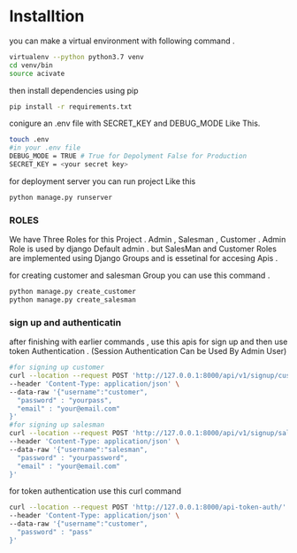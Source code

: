 # Installtion 
you can make a virtual environment with following command . 
```bash
virtualenv --python python3.7 venv
cd venv/bin
source acivate
```
then install dependencies using pip 
```bash
pip install -r requirements.txt
```

conigure an .env file with SECRET_KEY and DEBUG_MODE Like This.
```bash
touch .env
#in your .env file 
DEBUG_MODE = TRUE # True for Depolyment False for Production
SECRET_KEY = <your secret key> 
```
for deployment server you can run project Like this 
```bash
python manage.py runserver
```
### ROLES
We have Three Roles for this Project . 
Admin , Salesman , Customer .
Admin Role is used by django Default admin .
but SalesMan and Customer Roles are implemented 
using Django Groups and is essetinal for accesing Apis . 

for creating customer and salesman Group you can use this command .

```bash
python manage.py create_customer
python manage.py create_salesman
```
### sign up and authenticatin
after finishing with earlier commands , 
use this apis for sign up and then use token Authentication .
(Session Authentication Can be Used By Admin User)
```bash
#for signing up customer
curl --location --request POST 'http://127.0.0.1:8000/api/v1/signup/customer' \
--header 'Content-Type: application/json' \
--data-raw '{"username":"customer",
  "password" : "yourpass",
  "email" : "your@email.com"
}'
#for signing up salesman
curl --location --request POST 'http://127.0.0.1:8000/api/v1/signup/salesman' \
--header 'Content-Type: application/json' \
--data-raw '{"username":"salesman",
  "password" : "yourpassword",
  "email" : "your@email.com"
}'
```
for token authentication use this curl command

```bash
curl --location --request POST 'http://127.0.0.1:8000/api-token-auth/' \
--header 'Content-Type: application/json' \
--data-raw '{"username":"customer",
  "password" : "pass"
}'
```